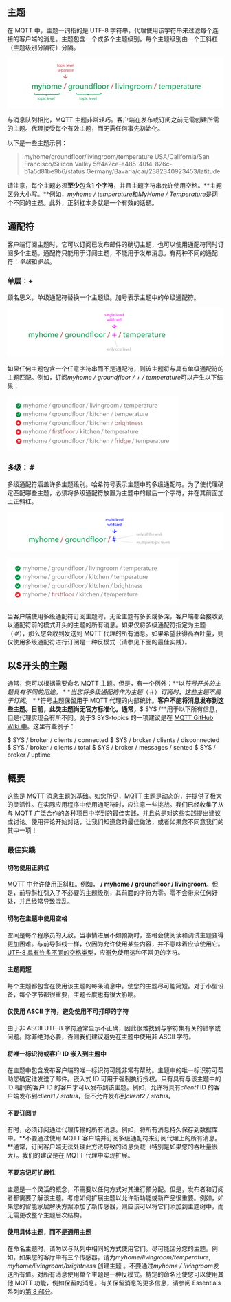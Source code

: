 ## 主题

在 MQTT 中，主题一词指的是 UTF-8 字符串，代理使用该字符串来过滤每个连接的客户端的消息。主题包含一个或多个主题级别。每个主题级别由一个正斜杠（主题级别分隔符）分隔。

![主题基础](../pictures/topic_basics.png)

与消息队列相比，MQTT 主题非常轻巧。客户端在发布或订阅之前无需创建所需的主题。代理接受每个有效主题，而无需任何事先初始化。

以下是一些主题示例：

> myhome/groundfloor/livingroom/temperature
>  USA/California/San Francisco/Silicon Valley
>  5ff4a2ce-e485-40f4-826c-b1a5d81be9b6/status
>  Germany/Bavaria/car/2382340923453/latitude

请注意，每个主题必须**至少**包含**1 个字符**，并且主题字符串允许使用空格。**主题区分大小写。**例如，*myhome / temperature*和*MyHome /* *Temperature*是两个不同的主题。此外，正斜杠本身就是一个有效的话题。

## 通配符

客户端订阅主题时，它可以订阅已发布邮件的确切主题，也可以使用通配符同时订阅多个主题。通配符只能用于订阅主题，不能用于发布消息。有两种不同的通配符：*单级*和*多级*。

### 单层：+

顾名思义，单级通配符替换一个主题级。加号表示主题中的单级通配符。

![主题通配符加](../pictures/topic_wildcard_plus.png)

如果任何主题包含一个任意字符串而不是通配符，则该主题将与具有单级通配符的主题匹配。例如，订阅*myhome / groundfloor / + / temperature*可以产生以下结果：

![主题通配符加上示例](../pictures/topic_wildcard_plus_example.png)

### 多级：＃

多级通配符涵盖许多主题级别。哈希符号表示主题中的多级通配符。为了使代理确定匹配哪些主题，必须将多级通配符放置为主题中的最后一个字符，并在其前面加上正斜杠。

![主题通配符哈希](../pictures/topic_wildcard_hash.png)

![主题通配符哈希示例](../pictures/topic_wildcard_hash_example.png)

当客户端使用多级通配符订阅主题时，无论主题有多长或多深，客户端都会接收到以通配符前的模式开头的主题的所有消息。如果仅将多级通配符指定为主题（_＃_），那么您会收到发送到 MQTT 代理的所有消息。如果希望获得高吞吐量，则仅使用多级通配符进行订阅是一种反模式（请参见下面的最佳实践）。

## 以$开头的主题

通常，您可以根据需要命名 MQTT 主题。但是，有一个例外：**以$符号开头的主题具有不同的用途。**当您将多级通配符作为主题（＃）订阅时，这些主题不属于订阅。**$符号主题保留用于 MQTT 代理的内部统计。**客户不能将消息发布到这些主题。目前，此类主题尚无官方标准化。通常，**$ SYS /**用于以下所有信息，但是代理实现会有所不同。关于$ SYS-topics 的一项建议是在 [MQTT GitHub Wiki 中](https://github.com/mqtt/mqtt.github.io/wiki/SYS-Topics)。这里有些例子：

$ SYS / broker / clients / connected
$ SYS / broker / clients / disconnected
$ SYS / broker / clients / total
$ SYS / broker / messages / sented
$ SYS / broker / uptime

## 概要

这些是 MQTT 消息主题的基础。如您所见，MQTT 主题是动态的，并提供了极大的灵活性。在实际应用程序中使用通配符时，应注意一些挑战。我们已经收集了从与 MQTT 广泛合作的各种项目中学到的最佳实践，并且总是对这些实践提出建议或讨论。使用评论开始对话，让我们知道您的最佳做法，或者如果您不同意我们的其中一项！

### 最佳实践

#### 切勿使用正斜杠

MQTT 中允许使用正斜杠。例如， **/ myhome / groundfloor / livingroom**。但是，前导斜杠引入了不必要的主题级别，其前面的字符为零。零不会带来任何好处，并且经常导致混乱。

#### 切勿在主题中使用空格

空间是每个程序员的天敌。当事情进展不如预期时，空格会使阅读和调试主题变得更加困难。与前导斜线一样，仅因为允许使用某些内容，并不意味着应该使用它。[UTF-8 具有许多不同的空格类型](http://www.cs.tut.fi/~jkorpela/chars/spaces.html)，应避免使用这种不常见的字符。

#### 主题简短

每个主题都包含在使用该主题的每条消息中。使您的主题尽可能简短。对于小型设备，每个字节都很重要，主题长度也有很大影响。

#### 仅使用 ASCII 字符，避免使用不可打印的字符

由于非 ASCII UTF-8 字符通常显示不正确，因此很难找到与字符集有关的错字或问题。除非绝对必要，否则我们建议避免在主题中使用非 ASCII 字符。

#### 将唯一标识符或客户 ID 嵌入到主题中

在主题中包含发布客户端的唯一标识符可能非常有帮助。主题中的唯一标识符可帮助您确定谁发送了邮件。嵌入式 ID 可用于强制执行授权。只有具有与该主题中的 ID 相同的客户 ID 的客户才可以发布到该主题。例如，允许将具有*client1* ID 的客户端发布到*client1 / status*，但不允许发布到*client2 / status*。

#### 不要订阅＃

有时，必须订阅通过代理传输的所有消息。例如，将所有消息持久保存到数据库中。**不要通过使用 MQTT 客户端并订阅多级通配符来订阅代理上的所有消息。**通常，订阅客户端无法处理此方法导致的消息负载（特别是如果您的吞吐量很大）。我们的建议是在 MQTT 代理中实现扩展。

#### 不要忘记可扩展性

主题是一个灵活的概念，不需要以任何方式对其进行预分配。但是，发布者和订阅者都需要了解该主题。考虑如何扩展主题以允许新功能或新产品很重要。例如，如果您的智能家居解决方案添加了新传感器，则应该可以将它们添加到主题树中，而无需更改整个主题层次结构。

#### 使用具体主题，而不是通用主题

在命名主题时，请勿以与队列中相同的方式使用它们。尽可能区分您的主题。例如，如果您的客厅中有三个传感器，请为*myhome/livingroom/temperature*, *myhome/livingroom/brightness* 创建主题 。不要通过*myhome / livingroom*发送所有值。对所有消息使用单个主题是一种反模式。特定的命名还使您可以使用其他 MQTT 功能，例如保留的消息。有关保留消息的更多信息，请参阅 Essentials 系列的[第 8 部分](../8.保留的消息.md)。
